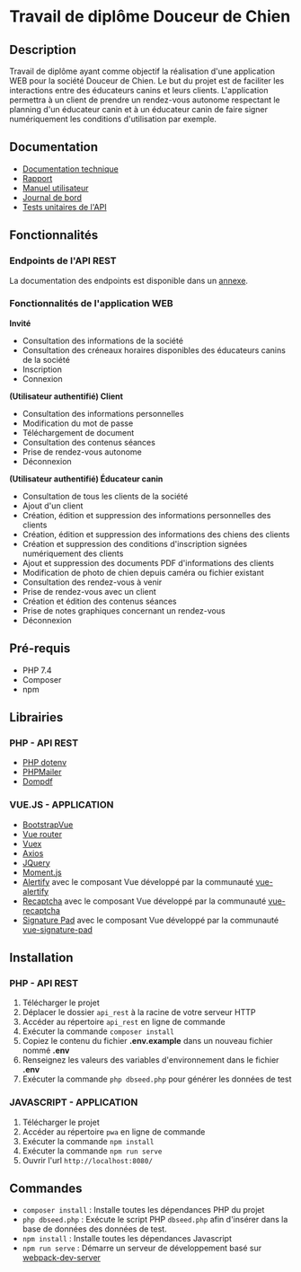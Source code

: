 Travail de diplôme Douceur de Chien
======

## Description

Travail de diplôme ayant comme objectif la réalisation d'une application WEB pour la société Douceur de Chien. Le but du projet est de faciliter les interactions entre des éducateurs canins et leurs clients. L'application permettra à un client de prendre un rendez-vous autonome respectant le planning d'un éducateur canin et à un éducateur canin de faire signer numériquement les conditions d'utilisation par exemple.

## Documentation 

* [Documentation technique](./documentation/documentation_technique.md)
* [Rapport](./rendu/rapport.pdf)
* [Manuel utilisateur](./documentation/manuel_utilisateur.pdf)
* [Journal de bord](./documentation/logbook.md)
* [Tests unitaires de l'API](./rendu/postman_unit_tests.md)

## Fonctionnalités

### Endpoints de l'API REST

La documentation des endpoints est disponible dans un [annexe](./documentation/endpoints.md).

### Fonctionnalités de l'application WEB

**Invité**

* Consultation des informations de la société
* Consultation des créneaux horaires disponibles des éducateurs canins de la société
* Inscription
* Connexion

**(Utilisateur authentifié) Client**

* Consultation des informations personnelles
* Modification du mot de passe
* Téléchargement de document
* Consultation des contenus séances
* Prise de rendez-vous autonome
* Déconnexion

**(Utilisateur authentifié) Éducateur canin**

* Consultation de tous les clients de la société
* Ajout d'un client
* Création, édition et suppression des informations personnelles des clients
* Création, édition et suppression des informations des chiens des clients
* Création et suppression des conditions d'inscription signées numériquement des clients
* Ajout et suppression des documents PDF d'informations des clients
* Modification de photo de chien depuis caméra ou fichier existant
* Consultation des rendez-vous à venir
* Prise de rendez-vous avec un client
* Création et édition des contenus séances
* Prise de notes graphiques concernant un rendez-vous
* Déconnexion

## Pré-requis

* PHP 7.4
* Composer
* npm

## Librairies

### PHP - API REST

* [PHP dotenv](https://github.com/vlucas/phpdotenv)
* [PHPMailer](https://github.com/PHPMailer/PHPMailer)
* [Dompdf](https://github.com/dompdf/dompdf)

### VUE.JS - APPLICATION

* [BootstrapVue](https://bootstrap-vue.org/)
* [Vue router](https://router.vuejs.org/)
* [Vuex](https://vuex.vuejs.org/)
* [Axios](https://github.com/axios/axios)
* [JQuery](https://jquery.com/)
* [Moment.js](https://momentjs.com/)
* [Alertify](https://alertifyjs.com/) avec le composant Vue développé par la communauté [vue-alertify](https://github.com/sj82516/vue-alertify)
* [Recaptcha](https://www.google.com/recaptcha/about/) avec le composant Vue développé par la communauté [vue-recaptcha](https://www.npmjs.com/package/vue-recaptcha)
* [Signature Pad](https://github.com/szimek/signature_pad) avec le composant Vue développé par la communauté [vue-signature-pad](https://github.com/neighborhood999/vue-signature-pad#readme)

## Installation

### PHP - API REST

1. Télécharger le projet
2. Déplacer le dossier `api_rest` à la racine de votre serveur HTTP
3. Accéder au répertoire `api_rest` en ligne de commande
4. Exécuter la commande `composer install`
5. Copiez le contenu du fichier **.env.example** dans un nouveau fichier nommé **.env**
6. Renseignez les valeurs des variables d'environnement dans le fichier **.env**
7. Exécuter la commande `php dbseed.php` pour générer les données de test

### JAVASCRIPT - APPLICATION

1. Télécharger le projet
2. Accéder au répertoire `pwa` en ligne de commande
3. Exécuter la commande `npm install`
4. Exécuter la commande `npm run serve`
5. Ouvrir l'url `http://localhost:8080/`

## Commandes

* `composer install` : Installe toutes les dépendances PHP du projet
* `php dbseed.php` : Exécute le script PHP `dbseed.php` afin d'insérer dans la base de données des données de test.
* `npm install` : Installe toutes les dépendances Javascript
* `npm run serve` : Démarre un serveur de développement basé sur [webpack-dev-server](https://github.com/webpack/webpack-dev-server)

